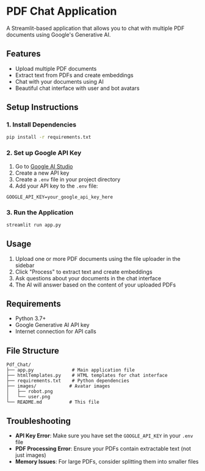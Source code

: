 # PDF Chat Application

A Streamlit-based application that allows you to chat with multiple PDF documents using Google's Generative AI.

## Features

- Upload multiple PDF documents
- Extract text from PDFs and create embeddings
- Chat with your documents using AI
- Beautiful chat interface with user and bot avatars

## Setup Instructions

### 1. Install Dependencies

```bash
pip install -r requirements.txt
```

### 2. Set up Google API Key

1. Go to [Google AI Studio](https://makersuite.google.com/app/apikey)
2. Create a new API key
3. Create a `.env` file in your project directory
4. Add your API key to the `.env` file:

```
GOOGLE_API_KEY=your_google_api_key_here
```

### 3. Run the Application

```bash
streamlit run app.py
```

## Usage

1. Upload one or more PDF documents using the file uploader in the sidebar
2. Click "Process" to extract text and create embeddings
3. Ask questions about your documents in the chat interface
4. The AI will answer based on the content of your uploaded PDFs

## Requirements

- Python 3.7+
- Google Generative AI API key
- Internet connection for API calls

## File Structure

```
Pdf_Chat/
├── app.py              # Main application file
├── htmlTemplates.py    # HTML templates for chat interface
├── requirements.txt    # Python dependencies
├── images/            # Avatar images
│   ├── robot.png
│   └── user.png
└── README.md          # This file
```

## Troubleshooting

- **API Key Error**: Make sure you have set the `GOOGLE_API_KEY` in your `.env` file
- **PDF Processing Error**: Ensure your PDFs contain extractable text (not just images)
- **Memory Issues**: For large PDFs, consider splitting them into smaller files 
